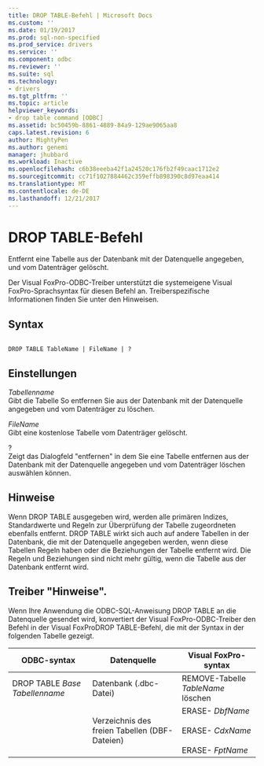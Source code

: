 ```yaml
---
title: DROP TABLE-Befehl | Microsoft Docs
ms.custom: ''
ms.date: 01/19/2017
ms.prod: sql-non-specified
ms.prod_service: drivers
ms.service: ''
ms.component: odbc
ms.reviewer: ''
ms.suite: sql
ms.technology:
- drivers
ms.tgt_pltfrm: ''
ms.topic: article
helpviewer_keywords:
- drop table command [ODBC]
ms.assetid: bc50459b-8861-4889-84a9-129ae9065aa8
caps.latest.revision: 6
author: MightyPen
ms.author: genemi
manager: jhubbard
ms.workload: Inactive
ms.openlocfilehash: c6b38eeeba42f1a24520c176fb2f49caac1712e2
ms.sourcegitcommit: cc71f1027884462c359effb898390c8d97eaa414
ms.translationtype: MT
ms.contentlocale: de-DE
ms.lasthandoff: 12/21/2017
---
```

# <a name="drop-table-command"></a>DROP TABLE-Befehl
Entfernt eine Tabelle aus der Datenbank mit der Datenquelle angegeben, und vom Datenträger gelöscht.  
  
 Der Visual FoxPro-ODBC-Treiber unterstützt die systemeigene Visual FoxPro-Sprachsyntax für diesen Befehl an. Treiberspezifische Informationen finden Sie unter den Hinweisen.  
  
## <a name="syntax"></a>Syntax  
  
```  
  
DROP TABLE TableName | FileName | ?  
```  
  
## <a name="settings"></a>Einstellungen  
 *Tabellenname*  
 Gibt die Tabelle So entfernen Sie aus der Datenbank mit der Datenquelle angegeben und vom Datenträger zu löschen.  
  
 *FileName*  
 Gibt eine kostenlose Tabelle vom Datenträger gelöscht.  
  
 ?  
 Zeigt das Dialogfeld "entfernen" in dem Sie eine Tabelle entfernen aus der Datenbank mit der Datenquelle angegeben und vom Datenträger löschen auswählen können.  
  
## <a name="remarks"></a>Hinweise  
 Wenn DROP TABLE ausgegeben wird, werden alle primären Indizes, Standardwerte und Regeln zur Überprüfung der Tabelle zugeordneten ebenfalls entfernt. DROP TABLE wirkt sich auch auf andere Tabellen in der Datenbank, die mit der Datenquelle angegeben werden, wenn diese Tabellen Regeln haben oder die Beziehungen der Tabelle entfernt wird. Die Regeln und Beziehungen sind nicht mehr gültig, wenn die Tabelle aus der Datenbank entfernt wird.  
  
## <a name="driver-remarks"></a>Treiber "Hinweise".  
 Wenn Ihre Anwendung die ODBC-SQL-Anweisung DROP TABLE an die Datenquelle gesendet wird, konvertiert der Visual FoxPro-ODBC-Treiber den Befehl in der Visual FoxProDROP TABLE-Befehl, die mit der Syntax in der folgenden Tabelle gezeigt.  
  
|ODBC-syntax|Datenquelle|Visual FoxPro-syntax|  
|-----------------|-----------------|--------------------------|  
|DROP TABLE *Base Tabellenname*|Datenbank (.dbc-Datei)|REMOVE-Tabelle *TableName* löschen|  
||Verzeichnis des freien Tabellen (DBF-Dateien)|ERASE- *DbfName*<br /><br /> ERASE- *CdxName*<br /><br /> ERASE- *FptName*|
